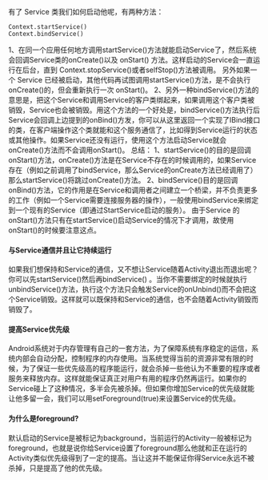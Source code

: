 有了 Service 类我们如何启动他呢，有两种方法：
```  
Context.startService()
Context.bindService() 
```
1、在同一个应用任何地方调用startService()方法就能启动Service了，然后系统会回调Service类的onCreate()以及 onStart() 方法。这样启动的Service会一直运行在后台，直到 Context.stopService()或者selfStop()方法被调用。
另外如果一个 Service 已经被启动，其他代码再试图调用startService()方法，是不会执行onCreate()的，但会重新执行一次 onStart()。 
2、另外一种bindService()方法的意思是，把这个Service和调用Service的客户类绑起来，如果调用这个客户类被销毁，Service也会被销毁。用这个方法的一个好处是，bindService()方法执行后Service会回调上边提到的onBind()方发，你可以从这里返回一个实现了IBind接口的类，在客户端操作这个类就能和这个服务通信了，比如得到Service运行的状态或其他操作。如果Service还没有运行，使用这个方法启动Service就会onCreate()方法而不会调用onStart()。 
总结： 
1、startService()的目的是回调onStart()方法，onCreate()方法是在Service不存在的时候调用的，如果Service存在（例如之前调用了bindService，那么Service的onCreate方法已经调用了）那么startService()将跳过onCreate()方法。
2、bindService()目的是回调onBind()方法，它的作用是在Service和调用者之间建立一个桥梁，并不负责更多的工作（例如一个Service需要连接服务器的操作），一般使用bindService来绑定到一个现有的Service（即通过StartService启动的服务）。
由于Service 的onStart()方法只有在startService()启动Service的情况下才调用，故使用onStart()的时候要注意这点。
#### 与Service通信并且让它持续运行
如果我们想保持和Service的通信，又不想让Service随着Activity退出而退出呢？你可以先startService()然后再bindService() 。当你不需要绑定的时候就执行unbindService()方法，执行这个方法只会触发Service的onUnbind()而不会把这个Service销毁。这样就可以既保持和Service的通信，也不会随着Activity销毁而销毁了。
#### 提高Service优先级 
Android系统对于内存管理有自己的一套方法，为了保障系统有序稳定的运信，系统内部会自动分配，控制程序的内存使用。当系统觉得当前的资源非常有限的时候，为了保证一些优先级高的程序能运行，就会杀掉一些他认为不重要的程序或者服务来释放内存。这样就能保证真正对用户有用的程序仍然再运行。如果你的Service碰上了这种情况，多半会先被杀掉。但如果你增加Service的优先级就能让他多留一会，我们可以用setForeground(true)来设置Service的优先级。
#### 为什么是foreground?
默认启动的Service是被标记为background，当前运行的Activity一般被标记为foreground，也就是说你给Service设置了foreground那么他就和正在运行的Activity类似优先级得到了一定的提高。当让这并不能保证你得Service永远不被杀掉，只是提高了他的优先级。